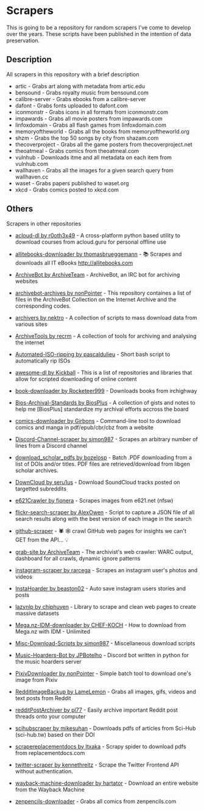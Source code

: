 # Scrapers
This is going to be a repository for random scrapers I've come to develop over the years. These scripts have been published in the intention of data preservation.

## Description
All scrapers in this repository with a brief description

* artic - Grabs art along with metadata from artic.edu 
* bensound - Grabs royalty music from bensound.com
* calibre-server - Grabs ebooks from a calibre-server
* dafont - Grabs fonts uploaded to dafont.com
* iconmonstr - Grabs icons in all formats from iconmonstr.com
* impawards - Grabs all movie posters from impawards.com
* linfoxdomain - Grabs all flash games from linfoxdomain.com
* memoryoftheworld - Grabs all the books from memoryoftheworld.org
* shzm - Grabs the top 50 songs by city from shazam.com
* thecoverproject - Grabs all the game posters from thecoverproject.net
* theoatmeal - Grabs comics from theoatmeal.com
* vulnhub - Downloads itme and all metadata on each item from vulnhub.com
* wallhaven - Grabs all the images for a given search query from wallhaven.cc
* waset - Grabs papers published to waset.org
* xkcd - Grabs comics posted to xkcd.com

## Others
Scrapers in other repositories

* [acloud-dl by r0oth3x49](https://github.com/r0oth3x49/acloud-dl) - A cross-platform python based utility to download courses from acloud.guru for personal offline use

* [allitebooks-downloader by thomasbrueggemann](https://github.com/thomasbrueggemann/allitebooks-downloader) - 📚 Scrapes and downloads all IT eBooks http://allitebooks.com

* [ArchiveBot by ArchiveTeam](https://github.com/ArchiveTeam/ArchiveBot) - ArchiveBot, an IRC bot for archiving websites

* [archivebot-archives by nonPointer](https://github.com/nonPointer/PixivDownloader) - This repository containes a list of files in the ArchiveBot Collection on the Internet Archive and the corresponding codes.

* [archivers by nektro](https://github.com/nektro/archivers) - A collection of scripts to mass download data from various sites

* [ArchiveTools by recrm](https://github.com/recrm/ArchiveTools) - A collection of tools for archiving and analysing the internet

* [Automated-ISO-ripping by pascaldulieu](https://github.com/pascaldulieu/Automated-ISO-ripping) - Short bash script to automatically rip ISOs

* [awesome-dl by Kickball](https://github.com/Kickball/awesome-dl) - This is a list of repositories and libraries that allow for scripted downloading of online content

* [book-downloader by Rocketeer999](https://github.com/Rocketeer999/book-downloader) - Downloads books from irchighway

* [Bios-Archival-Standards by BiosPlus](https://github.com/BiosPlus/Bios-Archival-Standards) - A collection of gists and notes to help me [BiosPlus] standardize my archival efforts accross the board

* [comics-downloader by Girbons](https://github.com/Girbons/comics-downloader) - Command-line tool to download comics and manga in pdf/epub/cbr/cbz from a website

* [Discord-Channel-scraper by simon987](https://github.com/simon987/Discord-Channel-scraper) - Scrapes an arbitrary number of lines from a Discord channel

* [download_scholar_pdfs by bozelosp](https://github.com/bozelosp/download_scholar_pdfs) - Batch .PDF downloading from a list of DOIs and/or titles. PDF files are retrieved/download from libgen scholar archives.

* [DownCloud by seru1us](https://github.com/seru1us/DownCloud) - Download SoundCloud tracks posted on targetted subreddits

* [e621Crawler by fionera](https://github.com/fionera/e621Crawler) - Scrapes images from e621.net (nfsw)

* [flickr-search-scraper by AlexOwen](https://github.com/AlexOwen/flickr-search-scraper) -  Script to capture a JSON file of all search results along with the best version of each image in the search

* [github-scraper](https://github.com/nelsonic/github-scraper) - 🕷️ 🕸️ crawl GitHub web pages for insights we can't GET from the API... 💡

* [grab-site by ArchiveTeam](https://github.com/ArchiveTeam/grab-site) - The archivist's web crawler: WARC output, dashboard for all crawls, dynamic ignore patterns

* [instagram-scraper by rarcega](https://github.com/rarcega/instagram-scraper) - Scrapes an instagram user's photos and videos

* [InstaHoarder by beaston02](https://github.com/beaston02/InstaHoarder) - Auto save instagram users stories and posts

* [lazynlp by chiphuyen](https://github.com/chiphuyen/lazynlp) - Library to scrape and clean web pages to create massive datasets

* [Mega.nz-IDM-downloader by CHEF-KOCH](https://github.com/CHEF-KOCH/Mega.nz-IDM-downloader) - How to download from Mega.nz with IDM - Unlimited

* [Misc-Download-Scripts by simon987](https://github.com/simon987/Misc-Download-Scripts) - Miscellaneous download scripts

* [Music-Hoarders-Bot by JPBotelho](https://github.com/JPBotelho/Music-Hoarders-Bot) - Discord bot written in python for the music hoarders server

* [PixivDownloader by nonPointer](https://github.com/nonPointer/PixivDownloader) - Simple batch tool to download one's image from Pixiv

* [RedditImageBackup by LameLemon](https://github.com/LameLemon/RedditImageBackup) - Grabs all images, gifs, videos and text posts from Reddit 

* [redditPostArchiver by pl77](https://github.com/pl77/redditPostArchiver) - Easily archive important Reddit post threads onto your computer

* [scihubscraper by mikesuhan](https://github.com/mikesuhan/scihubscraper) - Downloads pdfs of articles from Sci-Hub (sci-hub.tw) based on their DOI

* [scrapereplacementdocs by Itxaka](https://github.com/Itxaka/scrapereplacementdocs) - Scrapy spider to download pdfs from replacementdocs.com

* [twitter-scraper by kennethreitz](https://github.com/kennethreitz/twitter-scraper) - Scrape the Twitter Frontend API without authentication.


* [wayback-machine-downloader by hartator](https://github.com/hartator/wayback-machine-downloader) - Download an entire website from the Wayback Machine

* [zenpencils-downloader](https://github.com/LameLemon/zenpencils-downloader) - Grabs all comics from zenpencils.com
